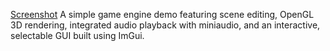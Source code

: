 [Screenshot](assets/scene_editor.png)
A simple game engine demo featuring scene editing, OpenGL 3D rendering, integrated audio playback with miniaudio, and an interactive, selectable GUI built using ImGui. 
